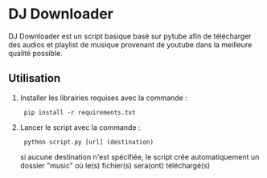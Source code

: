 # DJ Downloader

DJ Downloader est un script basique basé sur pytube afin de télécharger des audios et playlist de musique provenant de youtube dans la meilleure qualité possible.

## Utilisation

1. Installer les librairies requises avec la commande :

        pip install -r requirements.txt

2. Lancer le script avec la commande :

        python script.py [url] (destination)

    si aucune destination n'est spécifiée, le script crée automatiquement un dossier "music" où le(s) fichier(s) sera(ont) téléchargé(s)